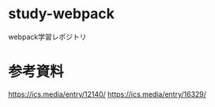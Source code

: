 # study-webpack
webpack学習レポジトリ

# 参考資料
https://ics.media/entry/12140/
https://ics.media/entry/16329/
